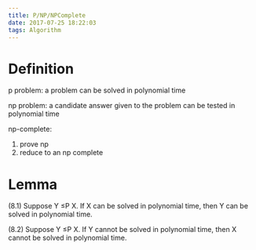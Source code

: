 ```yaml
---
title: P/NP/NPComplete
date: 2017-07-25 18:22:03
tags: Algorithm
---
```


# Definition

p problem: a problem can be solved in polynomial time

np problem: a candidate answer given to the problem can be tested in polynomial time

np-complete: 

1. prove np
2. reduce to an np complete



# Lemma

(8.1) Suppose Y ≤P X. If X can be solved in polynomial time, then Y can be
solved in polynomial time.

(8.2) Suppose Y ≤P X. If Y cannot be solved in polynomial time, then X
cannot be solved in polynomial time.



